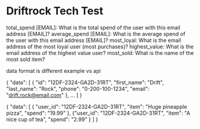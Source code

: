 # Driftrock Tech Test


total_spend [EMAIL]: What is the total spend of the user with this email address [EMAIL]?
average_spend [EMAIL]: What is the average spend of the user with this email address [EMAIL]?
most_loyal: What is the email address of the most loyal user (most purchases)?
highest_value: What is the email address of the highest value user?
most_sold: What is the name of the most sold item?



data format is different example vs api

{
"data": [
{
"id": "12DF-2324-GA2D-31RT", "first_name": "Drift", "last_name": "Rock",
"phone": "0-200-100-1234", "email": "drift.rock@email.com"
},
... ]
}


{
"data": [
{
"user_id": "12DF-2324-GA2D-31RT", "item": "Huge pineapple pizza", "spend": "19.99"
}, {"user_id": "12DF-2324-GA2D-31RT", "item": "A nice cup of tea", "spend": "2.99"
} ]
}
